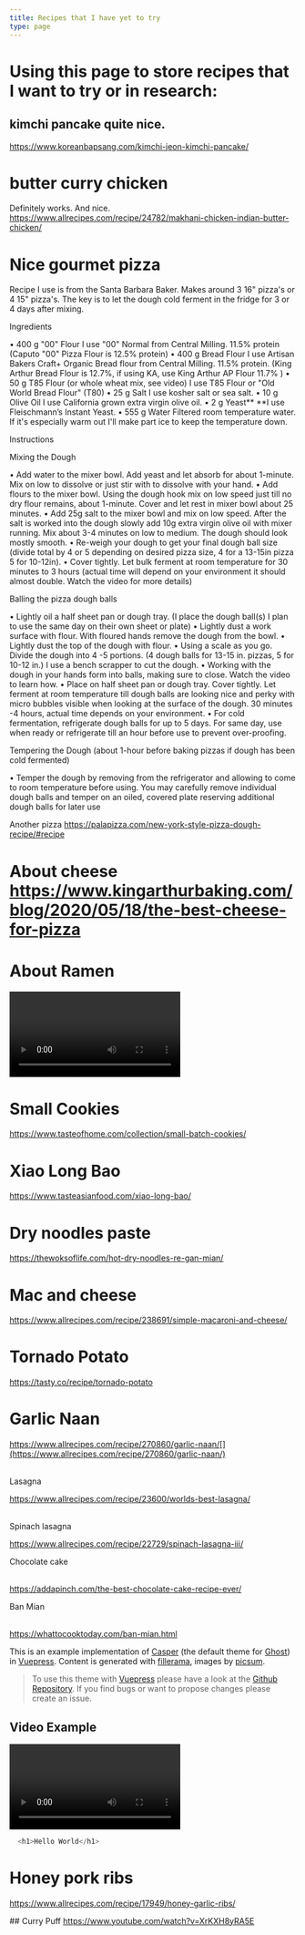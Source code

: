```yaml
---
title: Recipes that I have yet to try
type: page
---
```


# Using this page to store recipes that I want to try or in research:

## kimchi pancake quite nice.

https://www.koreanbapsang.com/kimchi-jeon-kimchi-pancake/

# butter curry chicken

Definitely works. And nice. 
https://www.allrecipes.com/recipe/24782/makhani-chicken-indian-butter-chicken/

# Nice gourmet pizza

Recipe I use is from the Santa Barbara Baker. Makes around 3 16" pizza's or 4 15" pizza's. The key is to let the dough cold ferment in the fridge for 3 or 4 days after mixing.

Ingredients

• ⁠400 g "00" Flour I use "00" Normal from Central Milling. 11.5% protein (Caputo "00" Pizza Flour is 12.5% protein)
• ⁠400 g Bread Flour I use Artisan Bakers Craft+ Organic Bread flour from Central Milling. 11.5% protein. (King Arthur Bread Flour is 12.7%, if using KA, use King Arthur AP Flour 11.7% )
• ⁠50 g T85 Flour (or whole wheat mix, see video) I use T85 Flour or "Old World Bread Flour" (T80)
• ⁠25 g Salt I use kosher salt or sea salt.
• ⁠10 g Olive Oil I use California grown extra virgin olive oil.
• ⁠2 g Yeast\*\* \*\*I use Fleischmann’s Instant Yeast.
• ⁠555 g Water Filtered room temperature water. If it's especially warm out I'll make part ice to keep the temperature down.

Instructions

Mixing the Dough

• ⁠Add water to the mixer bowl. Add yeast and let absorb for about 1-minute. Mix on low to dissolve or just stir with to dissolve with your hand.
• ⁠Add flours to the mixer bowl. Using the dough hook mix on low speed just till no dry flour remains, about 1-minute. Cover and let rest in mixer bowl about 25 minutes.
• ⁠Add 25g salt to the mixer bowl and mix on low speed. After the salt is worked into the dough slowly add 10g extra virgin olive oil with mixer running. Mix about 3-4 minutes on low to medium. The dough should look mostly smooth.
• ⁠Re-weigh your dough to get your final dough ball size (divide total by 4 or 5 depending on desired pizza size, 4 for a 13-15in pizza 5 for 10-12in).
• ⁠Cover tightly. Let bulk ferment at room temperature for 30 minutes to 3 hours (actual time will depend on your environment it should almost double. Watch the video for more details)

Balling the pizza dough balls

• ⁠Lightly oil a half sheet pan or dough tray. (I place the dough ball(s) I plan to use the same day on their own sheet or plate)
• ⁠Lightly dust a work surface with flour. With floured hands remove the dough from the bowl.
• ⁠Lightly dust the top of the dough with flour.
• ⁠Using a scale as you go. Divide the dough into 4 -5 portions. (4 dough balls for 13-15 in. pizzas, 5 for 10-12 in.) I use a bench scrapper to cut the dough.
• ⁠Working with the dough in your hands form into balls, making sure to close. Watch the video to learn how.
• ⁠Place on half sheet pan or dough tray. Cover tightly. Let ferment at room temperature till dough balls are looking nice and perky with micro bubbles visible when looking at the surface of the dough. 30 minutes -4 hours, actual time depends on your environment.
• ⁠For cold fermentation, refrigerate dough balls for up to 5 days. For same day, use when ready or refrigerate till an hour before use to prevent over-proofing.

Tempering the Dough (about 1-hour before baking pizzas if dough has been cold fermented)

• ⁠Temper the dough by removing from the refrigerator and allowing to come to room temperature before using. You may carefully remove individual dough balls and temper on an oiled, covered plate reserving additional dough balls for later use

Another pizza https://palapizza.com/new-york-style-pizza-dough-recipe/#recipe

# About cheese <https://www.kingarthurbaking.com/blog/2020/05/18/the-best-cheese-for-pizza>

# A﻿bout Ramen

<video src="\\\[https://youtu.be/_8rsTkOsI2M](https://youtu.be/_8rsTkOsI2M)" controls></video>

# S﻿mall Cookies

<https://www.tasteofhome.com/collection/small-batch-cookies/>

# X﻿iao Long Bao

<https://www.tasteasianfood.com/xiao-long-bao/>

# D﻿ry noodles paste

<https://thewoksoflife.com/hot-dry-noodles-re-gan-mian/>

# Mac and cheese

<https://www.allrecipes.com/recipe/238691/simple-macaroni-and-cheese/>

# T﻿ornado Potato

https://tasty.co/recipe/tornado-potato

# G﻿arlic Naan

https://www.allrecipes.com/recipe/270860/garlic-naan/[](https://www.allrecipes.com/recipe/270860/garlic-naan/)

[](https://www.allrecipes.com/recipe/270860/garlic-naan/)\
Lasagna 

https://www.allrecipes.com/recipe/23600/worlds-best-lasagna/

\
Spinach lasagna

https://www.allrecipes.com/recipe/22729/spinach-lasagna-iii/

Chocolate cake

\
https://addapinch.com/the-best-chocolate-cake-recipe-ever/

Ban Mian

\
https://whattocooktoday.com/ban-mian.html

This is an example implementation of [Casper](https://demo.ghost.io) (the default theme for [Ghost](https://ghost.org/de/)) in [Vuepress](https://vuepress.vuejs.org/). Content is generated with [fillerama](http://fillerama.io/), images by [picsum](https://picsum.photos).

> To use this theme with [Vuepress](https://vuepress.vuejs.org/) please have a look at the [Github Repository](https://github.com/alexander-heimbuch/vuepress-theme-casper). If you find bugs or want to propose changes please create an issue.

## Video Example

<video src="http://commondatastorage.googleapis.com/gtv-videos-bucket/sample/BigBuckBunny.mp4" controls></video>

```javascript
  <h1>Hello World</h1>
```

# Honey pork ribs
https://www.allrecipes.com/recipe/17949/honey-garlic-ribs/

#﻿# Curry Puff
https://www.youtube.com/watch?v=XrKXH8yRA5E